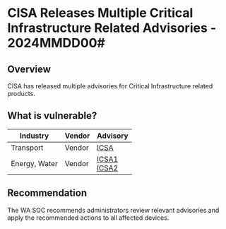 # CISA Releases Multiple Critical Infrastructure Related Advisories - 2024MMDD00\#

## Overview

CISA has released multiple advisories for Critical Infrastructure related products.

## What is vulnerable?

| Industry | Vendor | Advisory |
| --- | --- | --- |
| Transport | Vendor | [ICSA](URL) |
| Energy, Water | Vendor | [ICSA1](URL1) </br> [ICSA2](URL2) |

## Recommendation

The WA SOC recommends administrators review relevant advisories and apply the recommended actions to all affected devices.
